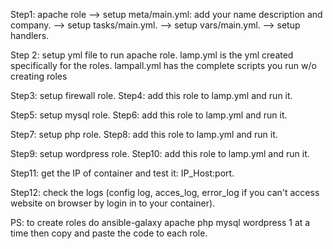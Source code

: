Step1: apache role
--> setup meta/main.yml: add your name description and company.
--> setup tasks/main.yml.
--> setup vars/main.yml.
--> setup handlers.

Step 2: setup yml file to run apache role.
lamp.yml is the yml created specifically for the roles. 
lampall.yml has the complete scripts you run w/o creating roles

Step3: setup firewall role.
Step4: add this role to lamp.yml and run it.

Step5: setup mysql role.
Step6: add this role to lamp.yml and run it.

Step7: setup php role.
Step8: add this role to lamp.yml and run it.

Step9: setup wordpress role.
Step10: add this role to lamp.yml and run it.

Step11: get the IP of container and test it: IP_Host:port.

Step12: check the logs (config log, acces_log, error_log if you can't access website on browser by login in to your container).

PS: to create roles do ansible-galaxy apache php mysql wordpress 1 at a time then copy and paste the code to each role.
